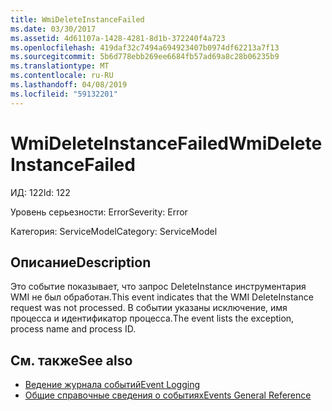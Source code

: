 ```yaml
---
title: WmiDeleteInstanceFailed
ms.date: 03/30/2017
ms.assetid: 4d61107a-1428-4281-8d1b-372240f4a723
ms.openlocfilehash: 419daf32c7494a694923407b0974df62213a7f13
ms.sourcegitcommit: 5b6d778ebb269ee6684fb57ad69a8c28b06235b9
ms.translationtype: MT
ms.contentlocale: ru-RU
ms.lasthandoff: 04/08/2019
ms.locfileid: "59132201"
---
```

# <a name="wmideleteinstancefailed"></a><span data-ttu-id="6c6f7-102">WmiDeleteInstanceFailed</span><span class="sxs-lookup"><span data-stu-id="6c6f7-102">WmiDeleteInstanceFailed</span></span>
<span data-ttu-id="6c6f7-103">ИД: 122</span><span class="sxs-lookup"><span data-stu-id="6c6f7-103">Id: 122</span></span>  
  
 <span data-ttu-id="6c6f7-104">Уровень серьезности: Error</span><span class="sxs-lookup"><span data-stu-id="6c6f7-104">Severity: Error</span></span>  
  
 <span data-ttu-id="6c6f7-105">Категория: ServiceModel</span><span class="sxs-lookup"><span data-stu-id="6c6f7-105">Category: ServiceModel</span></span>  
  
## <a name="description"></a><span data-ttu-id="6c6f7-106">Описание</span><span class="sxs-lookup"><span data-stu-id="6c6f7-106">Description</span></span>  
 <span data-ttu-id="6c6f7-107">Это событие показывает, что запрос DeleteInstance инструментария WMI не был обработан.</span><span class="sxs-lookup"><span data-stu-id="6c6f7-107">This event indicates that the WMI DeleteInstance request was not processed.</span></span> <span data-ttu-id="6c6f7-108">В событии указаны исключение, имя процесса и идентификатор процесса.</span><span class="sxs-lookup"><span data-stu-id="6c6f7-108">The event lists the exception, process name and process ID.</span></span>  
  
## <a name="see-also"></a><span data-ttu-id="6c6f7-109">См. также</span><span class="sxs-lookup"><span data-stu-id="6c6f7-109">See also</span></span>

- [<span data-ttu-id="6c6f7-110">Ведение журнала событий</span><span class="sxs-lookup"><span data-stu-id="6c6f7-110">Event Logging</span></span>](../../../../../docs/framework/wcf/diagnostics/event-logging/index.md)
- [<span data-ttu-id="6c6f7-111">Общие справочные сведения о событиях</span><span class="sxs-lookup"><span data-stu-id="6c6f7-111">Events General Reference</span></span>](../../../../../docs/framework/wcf/diagnostics/event-logging/events-general-reference.md)
